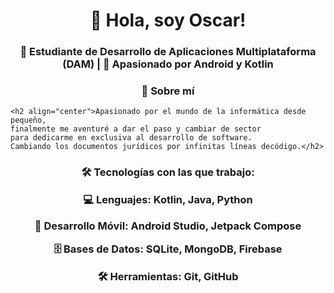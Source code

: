
<h1 align="center">👋 Hola, soy Oscar!</h1>

<h3 align="center">🚀 Estudiante de Desarrollo de Aplicaciones Multiplataforma (DAM) | 📱 Apasionado por Android y Kotlin</h3>

<h3 align="center">📌 Sobre mí</h3>

    <h2 align="center">Apasionado por el mundo de la informática desde pequeño,
    finalmente me aventuré a dar el paso y cambiar de sector 
    para dedicarme en exclusiva al desarrollo de software.
    Cambiando los documentos jurídicos por infinitas líneas decódigo.</h2>

<h3 align="center">🛠 Tecnologías con las que trabajo:

💻 Lenguajes: Kotlin, Java, Python

📱 Desarrollo Móvil: Android Studio, Jetpack Compose

🗄️ Bases de Datos: SQLite, MongoDB, Firebase

🛠 Herramientas: Git, GitHub</h3>
